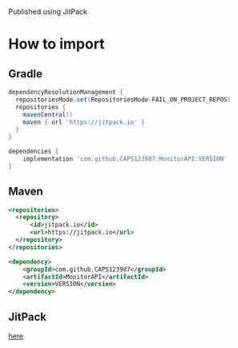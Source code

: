 Published using JitPack

# How to import
## Gradle

```gradle
dependencyResolutionManagement {
  repositoriesMode.set(RepositoriesMode.FAIL_ON_PROJECT_REPOS)
  repositories {
    mavenCentral()
    maven { url 'https://jitpack.io' }
  }
}

dependencies {
    implementation 'com.github.CAPS123987:MonitorAPI:VERSION'
}
```
## Maven
```xml
<repositories>
  <repository>
      <id>jitpack.io</id>
      <url>https://jitpack.io</url>
  </repository>
</repositories>

<dependency>
    <groupId>com.github.CAPS123987</groupId>
    <artifactId>MonitorAPI</artifactId>
    <version>VERSION</version>
</dependency>
```

## JitPack
[here](https://jitpack.io/#CAPS123987/AdvancedTextDisplay/)
